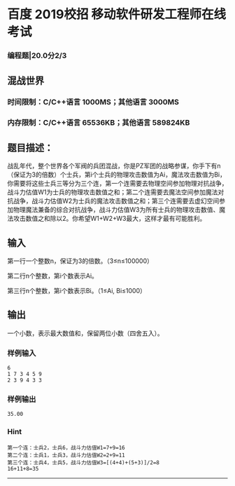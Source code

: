 # 百度 2019校招 移动软件研发工程师在线考试
### 编程题|20.0分2/3
## 混战世界
### 时间限制：C/C++语言 1000MS；其他语言 3000MS
### 内存限制：C/C++语言 65536KB；其他语言 589824KB
## 题目描述：
战乱年代，整个世界各个军阀的兵团混战，你是PZ军团的战略参谋，你手下有n（保证为3的倍数）个士兵，第i个士兵的物理攻击数值为Ai，魔法攻击数值为Bi，你需要将这些士兵三等分为三个连，第一个连需要去物理空间参加物理对抗战争，战斗力估值W1为士兵的物理攻击数值之和；第二个连需要去魔法空间参加魔法对抗战争，战斗力估值W2为士兵的魔法攻击数值之和；第三个连需要去虚幻空间参加物理魔法兼备的综合对抗战争，战斗力估值W3为所有士兵的物理攻击数值、魔法攻击数值之和除以2。你希望W1+W2+W3最大，这样才最有可能胜利。
## 输入
第一行一个整数n，保证为3的倍数。（3≤n≤100000）

第二行n个整数，第i个数表示Ai。

第三行n个整数，第i个数表示Bi。（1≤Ai, Bi≤1000）
## 输出
一个小数，表示最大数值和，保留两位小数（四舍五入）。

### 样例输入
	6
	1 7 3 4 5 9
	2 3 9 4 3 3
### 样例输出
	35.00

### Hint
	第一个连：士兵2，士兵6，战斗力估值W1=7+9=16
	第二个连：士兵1，士兵3，战斗力估值W2=2+9=11
	第三个连：士兵4，士兵5，战斗力估值W3=[(4+4)+(5+3)]/2=8
	16+11+8=35

----
